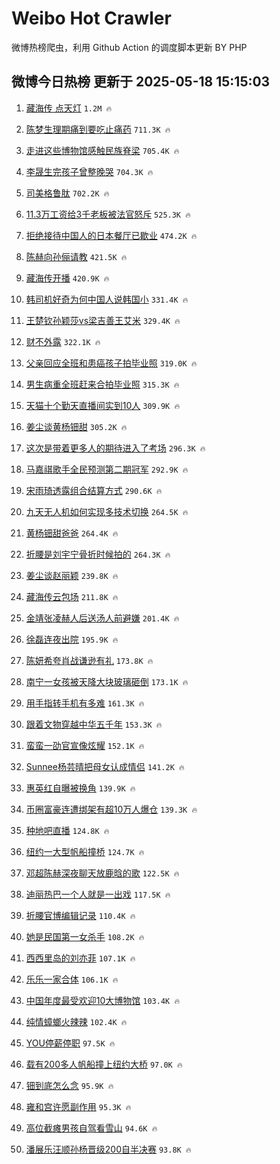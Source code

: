 # Weibo Hot Crawler 



微博热榜爬虫，利用 Github Action 的调度脚本更新 BY PHP 


## 微博今日热榜 更新于 2025-05-18 15:15:03 
1. [藏海传 点天灯](https://s.weibo.com/weibo?q=%E8%97%8F%E6%B5%B7%E4%BC%A0%20%E7%82%B9%E5%A4%A9%E7%81%AF&t=31&band_rank=1&Refer=top) `1.2M 🔥` 

1. [陈梦生理期痛到要吃止痛药](https://s.weibo.com/weibo?q=%23%E9%99%88%E6%A2%A6%E7%94%9F%E7%90%86%E6%9C%9F%E7%97%9B%E5%88%B0%E8%A6%81%E5%90%83%E6%AD%A2%E7%97%9B%E8%8D%AF%23&t=31&band_rank=2&Refer=top) `711.3K 🔥` 

1. [走进这些博物馆感触民族脊梁](https://s.weibo.com/weibo?q=%23%E8%B5%B0%E8%BF%9B%E8%BF%99%E4%BA%9B%E5%8D%9A%E7%89%A9%E9%A6%86%E6%84%9F%E8%A7%A6%E6%B0%91%E6%97%8F%E8%84%8A%E6%A2%81%23&t=31&band_rank=3&Refer=top) `705.4K 🔥` 

1. [李晟生完孩子曾整晚哭](https://s.weibo.com/weibo?q=%23%E6%9D%8E%E6%99%9F%E7%94%9F%E5%AE%8C%E5%AD%A9%E5%AD%90%E6%9B%BE%E6%95%B4%E6%99%9A%E5%93%AD%23&t=31&band_rank=4&Refer=top) `704.3K 🔥` 

1. [司美格鲁肽](https://s.weibo.com/weibo?q=%E5%8F%B8%E7%BE%8E%E6%A0%BC%E9%B2%81%E8%82%BD&t=31&band_rank=5&Refer=top) `702.2K 🔥` 

1. [11.3万工资给3千老板被法官怒斥](https://s.weibo.com/weibo?q=%2311.3%E4%B8%87%E5%B7%A5%E8%B5%84%E7%BB%993%E5%8D%83%E8%80%81%E6%9D%BF%E8%A2%AB%E6%B3%95%E5%AE%98%E6%80%92%E6%96%A5%23&t=31&band_rank=6&Refer=top) `525.3K 🔥` 

1. [拒绝接待中国人的日本餐厅已歇业](https://s.weibo.com/weibo?q=%23%E6%8B%92%E7%BB%9D%E6%8E%A5%E5%BE%85%E4%B8%AD%E5%9B%BD%E4%BA%BA%E7%9A%84%E6%97%A5%E6%9C%AC%E9%A4%90%E5%8E%85%E5%B7%B2%E6%AD%87%E4%B8%9A%23&t=31&band_rank=7&Refer=top) `474.2K 🔥` 

1. [陈赫向孙俪请教](https://s.weibo.com/weibo?q=%23%E9%99%88%E8%B5%AB%E5%90%91%E5%AD%99%E4%BF%AA%E8%AF%B7%E6%95%99%23&t=31&band_rank=8&Refer=top) `421.5K 🔥` 

1. [藏海传开播](https://s.weibo.com/weibo?q=%23%E8%97%8F%E6%B5%B7%E4%BC%A0%E5%BC%80%E6%92%AD%23&t=31&band_rank=9&Refer=top) `420.9K 🔥` 

1. [韩司机好奇为何中国人说韩国小](https://s.weibo.com/weibo?q=%E9%9F%A9%E5%8F%B8%E6%9C%BA%E5%A5%BD%E5%A5%87%E4%B8%BA%E4%BD%95%E4%B8%AD%E5%9B%BD%E4%BA%BA%E8%AF%B4%E9%9F%A9%E5%9B%BD%E5%B0%8F&t=31&band_rank=10&Refer=top) `331.4K 🔥` 

1. [王楚钦孙颖莎vs梁吉善王艾米](https://s.weibo.com/weibo?q=%23%E7%8E%8B%E6%A5%9A%E9%92%A6%E5%AD%99%E9%A2%96%E8%8E%8Evs%E6%A2%81%E5%90%89%E5%96%84%E7%8E%8B%E8%89%BE%E7%B1%B3%23&t=31&band_rank=11&Refer=top) `329.4K 🔥` 

1. [财不外露](https://s.weibo.com/weibo?q=%E8%B4%A2%E4%B8%8D%E5%A4%96%E9%9C%B2&t=31&band_rank=12&Refer=top) `322.1K 🔥` 

1. [父亲回应全班和患癌孩子拍毕业照](https://s.weibo.com/weibo?q=%23%E7%88%B6%E4%BA%B2%E5%9B%9E%E5%BA%94%E5%85%A8%E7%8F%AD%E5%92%8C%E6%82%A3%E7%99%8C%E5%AD%A9%E5%AD%90%E6%8B%8D%E6%AF%95%E4%B8%9A%E7%85%A7%23&t=31&band_rank=13&Refer=top) `319.0K 🔥` 

1. [男生病重全班赶来合拍毕业照](https://s.weibo.com/weibo?q=%23%E7%94%B7%E7%94%9F%E7%97%85%E9%87%8D%E5%85%A8%E7%8F%AD%E8%B5%B6%E6%9D%A5%E5%90%88%E6%8B%8D%E6%AF%95%E4%B8%9A%E7%85%A7%23&t=31&band_rank=14&Refer=top) `315.3K 🔥` 

1. [天猫十个勤天直播间实到10人](https://s.weibo.com/weibo?q=%23%E5%A4%A9%E7%8C%AB%E5%8D%81%E4%B8%AA%E5%8B%A4%E5%A4%A9%E7%9B%B4%E6%92%AD%E9%97%B4%E5%AE%9E%E5%88%B010%E4%BA%BA%23&t=31&band_rank=15&Refer=top) `309.9K 🔥` 

1. [姜尘谈黄杨钿甜](https://s.weibo.com/weibo?q=%E5%A7%9C%E5%B0%98%E8%B0%88%E9%BB%84%E6%9D%A8%E9%92%BF%E7%94%9C&t=31&band_rank=16&Refer=top) `305.2K 🔥` 

1. [这次是带着更多人的期待进入了考场](https://s.weibo.com/weibo?q=%23%E8%BF%99%E6%AC%A1%E6%98%AF%E5%B8%A6%E7%9D%80%E6%9B%B4%E5%A4%9A%E4%BA%BA%E7%9A%84%E6%9C%9F%E5%BE%85%E8%BF%9B%E5%85%A5%E4%BA%86%E8%80%83%E5%9C%BA%23&t=31&band_rank=17&Refer=top) `296.3K 🔥` 

1. [马嘉祺歌手全民预测第二期冠军](https://s.weibo.com/weibo?q=%23%E9%A9%AC%E5%98%89%E7%A5%BA%E6%AD%8C%E6%89%8B%E5%85%A8%E6%B0%91%E9%A2%84%E6%B5%8B%E7%AC%AC%E4%BA%8C%E6%9C%9F%E5%86%A0%E5%86%9B%23&t=31&band_rank=18&Refer=top) `292.9K 🔥` 

1. [宋雨琦透露组合结算方式](https://s.weibo.com/weibo?q=%23%E5%AE%8B%E9%9B%A8%E7%90%A6%E9%80%8F%E9%9C%B2%E7%BB%84%E5%90%88%E7%BB%93%E7%AE%97%E6%96%B9%E5%BC%8F%23&t=31&band_rank=19&Refer=top) `290.6K 🔥` 

1. [九天无人机如何实现多技术切换](https://s.weibo.com/weibo?q=%23%E4%B9%9D%E5%A4%A9%E6%97%A0%E4%BA%BA%E6%9C%BA%E5%A6%82%E4%BD%95%E5%AE%9E%E7%8E%B0%E5%A4%9A%E6%8A%80%E6%9C%AF%E5%88%87%E6%8D%A2%23&t=31&band_rank=20&Refer=top) `264.5K 🔥` 

1. [黄杨钿甜爸爸](https://s.weibo.com/weibo?q=%E9%BB%84%E6%9D%A8%E9%92%BF%E7%94%9C%E7%88%B8%E7%88%B8&t=31&band_rank=21&Refer=top) `264.4K 🔥` 

1. [折腰是刘宇宁骨折时候拍的](https://s.weibo.com/weibo?q=%23%E6%8A%98%E8%85%B0%E6%98%AF%E5%88%98%E5%AE%87%E5%AE%81%E9%AA%A8%E6%8A%98%E6%97%B6%E5%80%99%E6%8B%8D%E7%9A%84%23&t=31&band_rank=22&Refer=top) `264.3K 🔥` 

1. [姜尘谈赵丽颖](https://s.weibo.com/weibo?q=%23%E5%A7%9C%E5%B0%98%E8%B0%88%E8%B5%B5%E4%B8%BD%E9%A2%96%23&t=31&band_rank=23&Refer=top) `239.8K 🔥` 

1. [藏海传云包场](https://s.weibo.com/weibo?q=%23%E8%97%8F%E6%B5%B7%E4%BC%A0%E4%BA%91%E5%8C%85%E5%9C%BA%23&t=31&band_rank=24&Refer=top) `211.8K 🔥` 

1. [金靖张凌赫人后送汤人前避嫌](https://s.weibo.com/weibo?q=%E9%87%91%E9%9D%96%E5%BC%A0%E5%87%8C%E8%B5%AB%E4%BA%BA%E5%90%8E%E9%80%81%E6%B1%A4%E4%BA%BA%E5%89%8D%E9%81%BF%E5%AB%8C&t=31&band_rank=25&Refer=top) `201.4K 🔥` 

1. [徐磊连夜出院](https://s.weibo.com/weibo?q=%E5%BE%90%E7%A3%8A%E8%BF%9E%E5%A4%9C%E5%87%BA%E9%99%A2&t=31&band_rank=26&Refer=top) `195.9K 🔥` 

1. [陈妍希夸肖战谦逊有礼](https://s.weibo.com/weibo?q=%23%E9%99%88%E5%A6%8D%E5%B8%8C%E5%A4%B8%E8%82%96%E6%88%98%E8%B0%A6%E9%80%8A%E6%9C%89%E7%A4%BC%23&t=31&band_rank=27&Refer=top) `173.8K 🔥` 

1. [南宁一女孩被天降大块玻璃砸倒](https://s.weibo.com/weibo?q=%23%E5%8D%97%E5%AE%81%E4%B8%80%E5%A5%B3%E5%AD%A9%E8%A2%AB%E5%A4%A9%E9%99%8D%E5%A4%A7%E5%9D%97%E7%8E%BB%E7%92%83%E7%A0%B8%E5%80%92%23&t=31&band_rank=28&Refer=top) `173.1K 🔥` 

1. [用手指转手机有多难](https://s.weibo.com/weibo?q=%23%E7%94%A8%E6%89%8B%E6%8C%87%E8%BD%AC%E6%89%8B%E6%9C%BA%E6%9C%89%E5%A4%9A%E9%9A%BE%23&t=31&band_rank=29&Refer=top) `161.3K 🔥` 

1. [跟着文物穿越中华五千年](https://s.weibo.com/weibo?q=%23%E8%B7%9F%E7%9D%80%E6%96%87%E7%89%A9%E7%A9%BF%E8%B6%8A%E4%B8%AD%E5%8D%8E%E4%BA%94%E5%8D%83%E5%B9%B4%23&t=31&band_rank=30&Refer=top) `153.3K 🔥` 

1. [蛮蛮一劭官宣像炫耀](https://s.weibo.com/weibo?q=%E8%9B%AE%E8%9B%AE%E4%B8%80%E5%8A%AD%E5%AE%98%E5%AE%A3%E5%83%8F%E7%82%AB%E8%80%80&t=31&band_rank=31&Refer=top) `152.1K 🔥` 

1. [Sunnee杨芸晴把母女认成情侣](https://s.weibo.com/weibo?q=%23Sunnee%E6%9D%A8%E8%8A%B8%E6%99%B4%E6%8A%8A%E6%AF%8D%E5%A5%B3%E8%AE%A4%E6%88%90%E6%83%85%E4%BE%A3%23&t=31&band_rank=32&Refer=top) `141.2K 🔥` 

1. [惠英红自曝被换角](https://s.weibo.com/weibo?q=%E6%83%A0%E8%8B%B1%E7%BA%A2%E8%87%AA%E6%9B%9D%E8%A2%AB%E6%8D%A2%E8%A7%92&t=31&band_rank=33&Refer=top) `139.9K 🔥` 

1. [币圈富豪连遭绑架有超10万人爆仓](https://s.weibo.com/weibo?q=%23%E5%B8%81%E5%9C%88%E5%AF%8C%E8%B1%AA%E8%BF%9E%E9%81%AD%E7%BB%91%E6%9E%B6%E6%9C%89%E8%B6%8510%E4%B8%87%E4%BA%BA%E7%88%86%E4%BB%93%23&t=31&band_rank=34&Refer=top) `139.3K 🔥` 

1. [种地吧直播](https://s.weibo.com/weibo?q=%E7%A7%8D%E5%9C%B0%E5%90%A7%E7%9B%B4%E6%92%AD&t=31&band_rank=35&Refer=top) `124.8K 🔥` 

1. [纽约一大型帆船撞桥](https://s.weibo.com/weibo?q=%23%E7%BA%BD%E7%BA%A6%E4%B8%80%E5%A4%A7%E5%9E%8B%E5%B8%86%E8%88%B9%E6%92%9E%E6%A1%A5%23&t=31&band_rank=36&Refer=top) `124.7K 🔥` 

1. [邓超陈赫深夜聊天放鹿晗的歌](https://s.weibo.com/weibo?q=%E9%82%93%E8%B6%85%E9%99%88%E8%B5%AB%E6%B7%B1%E5%A4%9C%E8%81%8A%E5%A4%A9%E6%94%BE%E9%B9%BF%E6%99%97%E7%9A%84%E6%AD%8C&t=31&band_rank=37&Refer=top) `122.5K 🔥` 

1. [迪丽热巴一个人就是一出戏](https://s.weibo.com/weibo?q=%E8%BF%AA%E4%B8%BD%E7%83%AD%E5%B7%B4%E4%B8%80%E4%B8%AA%E4%BA%BA%E5%B0%B1%E6%98%AF%E4%B8%80%E5%87%BA%E6%88%8F&t=31&band_rank=38&Refer=top) `117.5K 🔥` 

1. [折腰官博编辑记录](https://s.weibo.com/weibo?q=%23%E6%8A%98%E8%85%B0%E5%AE%98%E5%8D%9A%E7%BC%96%E8%BE%91%E8%AE%B0%E5%BD%95%23&t=31&band_rank=39&Refer=top) `110.4K 🔥` 

1. [她是民国第一女杀手](https://s.weibo.com/weibo?q=%E5%A5%B9%E6%98%AF%E6%B0%91%E5%9B%BD%E7%AC%AC%E4%B8%80%E5%A5%B3%E6%9D%80%E6%89%8B&t=31&band_rank=40&Refer=top) `108.2K 🔥` 

1. [西西里岛的刘亦菲](https://s.weibo.com/weibo?q=%23%E8%A5%BF%E8%A5%BF%E9%87%8C%E5%B2%9B%E7%9A%84%E5%88%98%E4%BA%A6%E8%8F%B2%23&t=31&band_rank=41&Refer=top) `107.1K 🔥` 

1. [乐乐一家合体](https://s.weibo.com/weibo?q=%E4%B9%90%E4%B9%90%E4%B8%80%E5%AE%B6%E5%90%88%E4%BD%93&t=31&band_rank=42&Refer=top) `106.1K 🔥` 

1. [中国年度最受欢迎10大博物馆](https://s.weibo.com/weibo?q=%23%E4%B8%AD%E5%9B%BD%E5%B9%B4%E5%BA%A6%E6%9C%80%E5%8F%97%E6%AC%A2%E8%BF%8E10%E5%A4%A7%E5%8D%9A%E7%89%A9%E9%A6%86%23&t=31&band_rank=43&Refer=top) `103.4K 🔥` 

1. [纯情蟑螂火辣辣](https://s.weibo.com/weibo?q=%E7%BA%AF%E6%83%85%E8%9F%91%E8%9E%82%E7%81%AB%E8%BE%A3%E8%BE%A3&t=31&band_rank=44&Refer=top) `102.4K 🔥` 

1. [YOU停薪停职](https://s.weibo.com/weibo?q=YOU%E5%81%9C%E8%96%AA%E5%81%9C%E8%81%8C&t=31&band_rank=45&Refer=top) `97.5K 🔥` 

1. [载有200多人帆船撞上纽约大桥](https://s.weibo.com/weibo?q=%23%E8%BD%BD%E6%9C%89200%E5%A4%9A%E4%BA%BA%E5%B8%86%E8%88%B9%E6%92%9E%E4%B8%8A%E7%BA%BD%E7%BA%A6%E5%A4%A7%E6%A1%A5%23&t=31&band_rank=46&Refer=top) `97.0K 🔥` 

1. [钿到底怎么念](https://s.weibo.com/weibo?q=%E9%92%BF%E5%88%B0%E5%BA%95%E6%80%8E%E4%B9%88%E5%BF%B5&t=31&band_rank=47&Refer=top) `95.9K 🔥` 

1. [雍和宫许愿副作用](https://s.weibo.com/weibo?q=%E9%9B%8D%E5%92%8C%E5%AE%AB%E8%AE%B8%E6%84%BF%E5%89%AF%E4%BD%9C%E7%94%A8&t=31&band_rank=48&Refer=top) `95.3K 🔥` 

1. [高位截瘫男孩自驾看雪山](https://s.weibo.com/weibo?q=%23%E9%AB%98%E4%BD%8D%E6%88%AA%E7%98%AB%E7%94%B7%E5%AD%A9%E8%87%AA%E9%A9%BE%E7%9C%8B%E9%9B%AA%E5%B1%B1%23&t=31&band_rank=49&Refer=top) `94.6K 🔥` 

1. [潘展乐汪顺孙杨晋级200自半决赛](https://s.weibo.com/weibo?q=%23%E6%BD%98%E5%B1%95%E4%B9%90%E6%B1%AA%E9%A1%BA%E5%AD%99%E6%9D%A8%E6%99%8B%E7%BA%A7200%E8%87%AA%E5%8D%8A%E5%86%B3%E8%B5%9B%23&t=31&band_rank=50&Refer=top) `93.8K 🔥` 

